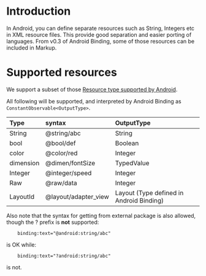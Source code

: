 # Introduction #

In Android, you can define separate resources such as String, Integers etc in XML resource files. This provide good separation and easier porting of languages. From v0.3 of Android Binding, some of those resources can be included in Markup.

# Supported resources #

We support a subset of those [Resource type supported by Android](http://developer.android.com/guide/topics/resources/more-resources.html).

All following will be supported, and interpreted by Android Binding as `ConstantObservable<OutputType>`.

| Type | syntax | OutputType |
|:-----|:-------|:-----------|
| String | @string/abc | String |
| bool | @bool/def | Boolean |
| color | @color/red | Integer |
| dimension | @dimen/fontSize | TypedValue |
| Integer | @integer/speed | Integer |
| Raw | @raw/data | Integer |
| LayoutId | @layout/adapter\_view | Layout (Type defined in Android Binding) |

Also note that the syntax for getting from external package is also allowed, though the ? prefix is **not** supported:

```
    binding:text="@android:string/abc"
```
is OK while:
```
    binding:text="?android:string/abc"
```
is not.